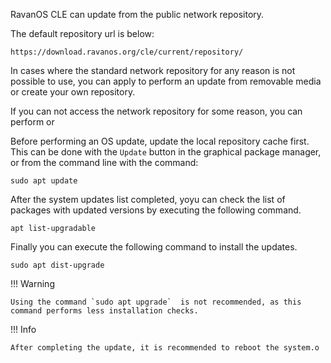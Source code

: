 RavanOS CLE can update from the public network repository.

The default repository url is below:

```
https://download.ravanos.org/cle/current/repository/
```

In cases where the standard network repository for any reason is not possible to use, you can apply to perform an update from removable media or create your own repository.

If you can not access the network repository for some reason, you can perform <updates from removable media> or <create your own repository>

Before performing an OS update, update the local repository cache first. This can be done with the `Update` button in the graphical package manager, or from the command line with the command:

```
sudo apt update
```

After the system updates list completed, yoyu can check the list of packages with updated versions by executing the following command.

```
apt list-upgradable
```

Finally you can execute the following command to install the  updates.

```
sudo apt dist-upgrade
```

!!! Warning

    Using the command `sudo apt upgrade`  is not recommended, as this command performs less installation checks.

!!! Info

    After completing the update, it is recommended to reboot the system.o
